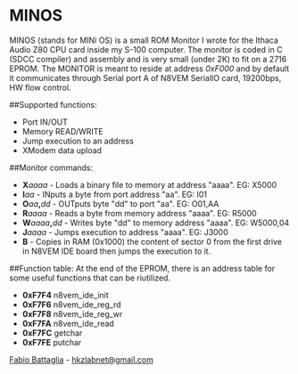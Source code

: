 MINOS
================


MINOS (stands for MINi OS) is a small ROM Monitor I wrote for the Ithaca Audio Z80 CPU card inside my S-100 computer.
The monitor is coded in C (SDCC compiler) and assembly and is very small (under 2K) to fit on a 2716 EPROM.
The MONITOR is meant to reside at address _0xF000_ and by default it communicates through Serial port A of N8VEM SerialIO card, 19200bps, HW flow control.

##Supported functions:
* Port IN/OUT
* Memory READ/WRITE
* Jump execution to an address
* XModem data upload

##Monitor commands:
* **X**_aaaa_		- Loads a binary file to memory at address "aaaa". EG: X5000
* **I**_aa_		- INputs a byte from port address "aa". EG: I01
* **O**_aa_**,**_dd_	- OUTputs byte "dd" to port "aa". EG: O01,AA
* **R**_aaaa_		- Reads a byte from memory address "aaaa". EG: R5000
* **W**_aaaa_**,**_dd_	- Writes byte "dd" to memory address "aaaa". EG: W5000,04
* **J**_aaaa_		- Jumps execution to address "aaaa". EG: J3000
* **B**			- Copies in RAM (0x1000)  the content of sector 0 from the first drive in N8VEM IDE board then jumps the execution to it.

##Function table:
At the end of the EPROM, there is an address table for some useful functions that can be riutilized.
* **0xF7F4** n8vem\_ide\_init
* **0xF7F6** n8vem\_ide\_reg\_rd
* **0xF7F8** n8vem\_ide\_reg\_wr
* **0xF7FA** n8vem\_ide\_read
* **0xF7FC** getchar
* **0xF7FE** putchar

[Fabio Battaglia](https://plus.google.com/+FabioBattaglia) - hkzlabnet@gmail.com
